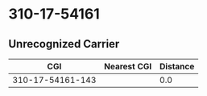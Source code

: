 # 310-17-54161
## Unrecognized Carrier


| CGI | Nearest CGI | Distance |
|-----|-------------|----------|
| 310-17-54161-143 |  | 0.0 |
